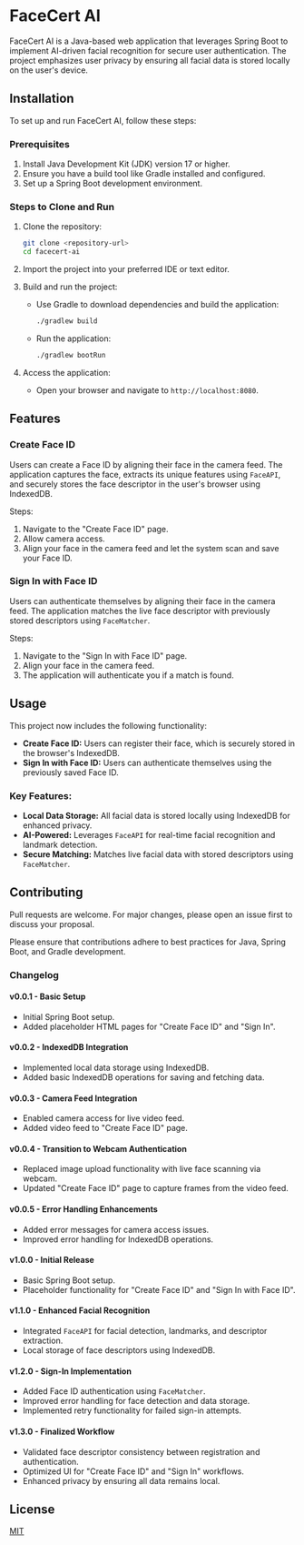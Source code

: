 # FaceCert AI

FaceCert AI is a Java-based web application that leverages Spring Boot to implement AI-driven facial recognition for secure user authentication. The project emphasizes user privacy by ensuring all facial data is stored locally on the user's device.

## Installation

To set up and run FaceCert AI, follow these steps:

### Prerequisites
1. Install Java Development Kit (JDK) version 17 or higher.
2. Ensure you have a build tool like Gradle installed and configured.
3. Set up a Spring Boot development environment.

### Steps to Clone and Run

1. Clone the repository:
   ```bash
   git clone <repository-url>
   cd facecert-ai
   ```

2. Import the project into your preferred IDE or text editor.

3. Build and run the project:
    - Use Gradle to download dependencies and build the application:
      ```bash
      ./gradlew build
      ```
    - Run the application:
      ```bash
      ./gradlew bootRun
      ```

4. Access the application:
    - Open your browser and navigate to `http://localhost:8080`.

## Features

### Create Face ID
Users can create a Face ID by aligning their face in the camera feed. The application captures the face, extracts its unique features using `FaceAPI`, and securely stores the face descriptor in the user's browser using IndexedDB.

Steps:
1. Navigate to the "Create Face ID" page.
2. Allow camera access.
3. Align your face in the camera feed and let the system scan and save your Face ID.

### Sign In with Face ID
Users can authenticate themselves by aligning their face in the camera feed. The application matches the live face descriptor with previously stored descriptors using `FaceMatcher`.

Steps:
1. Navigate to the "Sign In with Face ID" page.
2. Align your face in the camera feed.
3. The application will authenticate you if a match is found.

## Usage

This project now includes the following functionality:

- **Create Face ID:** Users can register their face, which is securely stored in the browser's IndexedDB.
- **Sign In with Face ID:** Users can authenticate themselves using the previously saved Face ID.

### Key Features:
- **Local Data Storage:** All facial data is stored locally using IndexedDB for enhanced privacy.
- **AI-Powered:** Leverages `FaceAPI` for real-time facial recognition and landmark detection.
- **Secure Matching:** Matches live facial data with stored descriptors using `FaceMatcher`.

## Contributing

Pull requests are welcome. For major changes, please open an issue first to discuss your proposal.

Please ensure that contributions adhere to best practices for Java, Spring Boot, and Gradle development.

### Changelog

#### v0.0.1 - Basic Setup
- Initial Spring Boot setup.
- Added placeholder HTML pages for "Create Face ID" and "Sign In".

#### v0.0.2 - IndexedDB Integration
- Implemented local data storage using IndexedDB.
- Added basic IndexedDB operations for saving and fetching data.

#### v0.0.3 - Camera Feed Integration
- Enabled camera access for live video feed.
- Added video feed to "Create Face ID" page.

#### v0.0.4 - Transition to Webcam Authentication
- Replaced image upload functionality with live face scanning via webcam.
- Updated "Create Face ID" page to capture frames from the video feed.

#### v0.0.5 - Error Handling Enhancements
- Added error messages for camera access issues.
- Improved error handling for IndexedDB operations.

#### v1.0.0 - Initial Release
- Basic Spring Boot setup.
- Placeholder functionality for "Create Face ID" and "Sign In with Face ID".

#### v1.1.0 - Enhanced Facial Recognition
- Integrated `FaceAPI` for facial detection, landmarks, and descriptor extraction.
- Local storage of face descriptors using IndexedDB.

#### v1.2.0 - Sign-In Implementation
- Added Face ID authentication using `FaceMatcher`.
- Improved error handling for face detection and data storage.
- Implemented retry functionality for failed sign-in attempts.

#### v1.3.0 - Finalized Workflow
- Validated face descriptor consistency between registration and authentication.
- Optimized UI for "Create Face ID" and "Sign In" workflows.
- Enhanced privacy by ensuring all data remains local.

## License

[MIT](https://choosealicense.com/licenses/mit/)
